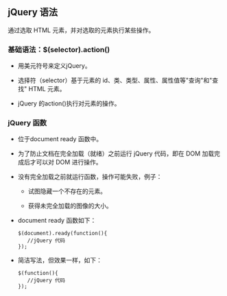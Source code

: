 ## jQuery 语法

通过选取 HTML 元素，并对选取的元素执行某些操作。

### 基础语法：$(selector).action()

- 用美元符号来定义jQuery。

- 选择符（selector）基于元素的 id、类、类型、属性、属性值等"查询"和"查找" HTML 元素。

- jQuery 的action()执行对元素的操作。

### jQuery 函数

- 位于document ready 函数中。

- 为了防止文档在完全加载（就绪）之前运行 jQuery 代码，即在 DOM 加载完成后才可以对 DOM 进行操作。

- 没有完全加载之前就运行函数，操作可能失败，例子：

  - 试图隐藏一个不存在的元素。
  
  - 获得未完全加载的图像的大小。

- document ready 函数如下：

  ```
  $(document).ready(function(){
     //jQuery 代码
  });
  ```

- 简洁写法，但效果一样，如下：

  ```
  $(function(){
     //jQuery 代码
  });
  ```